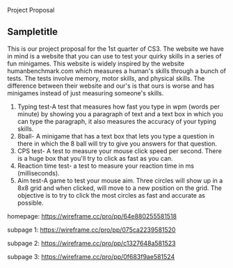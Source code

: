 Project Proposal
## Sampletitle



This is our project proposal for the 1st quarter of CS3. The website we have in mind is a website that you can use to test your quirky skills in a series of fun minigames. This website is widely inspired by the website humanbenchmark.com which measures a human's skills through a bunch of tests. The tests involve memory, motor skills, and physical skills. The difference between their website and our's is that ours is worse and has minigames instead of just measuring someone's skills.

1. Typing test-A test that measures how fast you type in wpm (words per minute) by showing you a paragraph of text and a text box in which you can type the paragraph, it also measures the accuracy of your typing skills.
2. 8ball- A minigame that has a text box that lets you type a question in there in which the 8 ball will try to give you answers for that question.
3. CPS test- A test to measure your mouse click speed per second. There is a huge box that you'll try to click as fast as you can.
4. Reaction time test- a test to measure your reaction time in ms (milliseconds).
5. Aim test-A game to test your mouse aim. Three circles will show  up in a 8x8 grid and when clicked, will move to a new position on the grid. The objective is to try to click the most circles as fast and accurate as possible.


homepage: https://wireframe.cc/pro/pp/64e880255581518

subpage 1: https://wireframe.cc/pro/pp/075ca2239581520

subpage 2: https://wireframe.cc/pro/pp/c1327648a581523

subpage 3: https://wireframe.cc/pro/pp/0f683f9ae581524 
